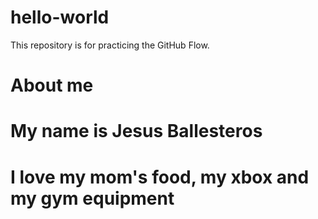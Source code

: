 # hello-world
This repository is for practicing the GitHub Flow.
# About me
# My name is Jesus Ballesteros
# I love my mom's food, my xbox and my gym equipment
